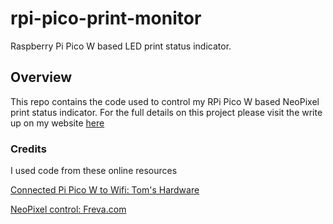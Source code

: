 # rpi-pico-print-monitor
Raspberry Pi Pico W based LED print status indicator. 

## Overview

This repo contains the code used to control my RPi Pico W based NeoPixel print status indicator. For the full
details on this project please visit the write up on my website [here]()

### Credits

I used code from these online resources

[Connected Pi Pico W to Wifi: Tom's Hardware](https://www.tomshardware.com/how-to/connect-raspberry-pi-pico-w-to-the-internet)

[NeoPixel control: Freva.com](https://www.freva.com/how-to-control-a-neopixel-led-strip-with-a-raspberry-pi-pico/)
